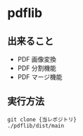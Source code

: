 # pdflib

## 出来ること

- PDF 画像変換
- PDF 分割機能
- PDF マージ機能

## 実行方法

```
git clone {当レポジトリ}
./pdflib/dist/main
```
